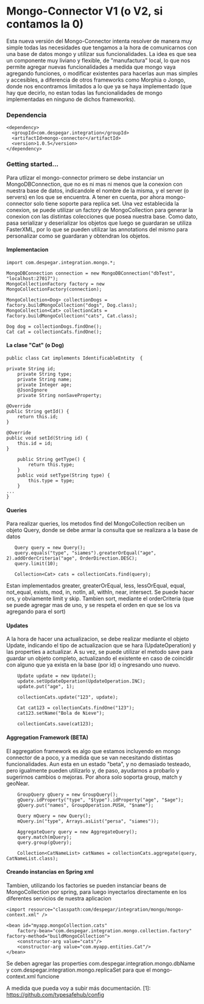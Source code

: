 # Mongo-Connector V1 (o V2, si contamos la 0)

Esta nueva versión del Mongo-Connector intenta resolver de manera muy simple todas las necesidades que tengamos a la hora de comunicarnos con una base de datos mongo y utilizar sus funcionalidades. La idea es que sea un componente muy liviano y flexible, de "manufactura" local, lo que nos permite agregar nuevas funcionalidades a medida que mongo vaya agregando funciones, o modificar existentes para hacerlas aun mas simples y accesibles, a diferencia de otros frameworks como Morphia o Jongo, donde nos encontramos limitados a lo que ya se haya implementado (que hay que decirlo, no estan todas las funcionalidades de mongo implementadas en ninguno de dichos frameworks). 

### Dependencia

    <dependency>
      <groupId>com.despegar.integration</groupId>
      <artifactId>mongo-connector</artifactId>
      <version>1.0.5</version>
    </dependency>

### Getting started...

Para utlizar el mongo-connector primero se debe instanciar un MongoDBConnection, que no es ni mas ni menos que la conexion con nuestra base de datos, indicandole el nombre de la misma, y el server (o servers) en los que se encuentra. A tener en cuenta, por ahora mongo-connector solo tiene soporte para replica set.
Una vez establecida la conexion, se puede utilizar un factory de MongoCollection para generar la conexion con las distintas colecciones que posea nuestra base. Como dato, pasa serializar y deserializar los objetos que luego se guardaran se utiliza FasterXML, por lo que se pueden utilizar las annotations del mismo para personalizar como se guardaran y obtendran los objetos.

#### Implementacion

    import com.despegar.integration.mongo.*;
    
    MongoDBConnection connection = new MongoDBConnection("dbTest", "localhost:27017");
    MongoCollectionFactory factory = new MongoCollectionFactory(connection);
                
    MongoCollection<Dog> collectionDogs = factory.buildMongoCollection("dogs", Dog.class);
    MongoCollection<Cat> collectionCats = factory.buildMongoCollection("cats", Cat.class);
    
    Dog dog = collectionDogs.findOne();
    Cat cat = collectionCats.findOne();

#### La clase "Cat" (o Dog)
	
    public class Cat implements IdentificableEntity  {
    
	private String id;
    	private String type;
    	private String name;
    	private Integer age;
    	@JsonIgnore
    	private String nonSaveProperty;
    
	@Override
	public String getId() {
	    return this.id;
	}

	@Override
	public void setId(String id) {
	    this.id = id;	
	}

    	public String getType() {
    	    return this.type;
    	}
    	public void setType(String type) {
    	    this.type = type;
    	}
   	...   
    }

#### Queries

Para realizar queries, los metodos find del MongoCollection reciben un objeto Query, donde se debe armar la consulta que se realizara a la base de datos

       Query query = new Query();
       query.equals("type", "siames").greaterOrEqual("age", 2).addOrderCriteria("age", OrderDirection.DESC);
       query.limit(10);

       Collection<Cat> cats = collectionCats.find(query);

Estan implementados greater, greaterOrEqual, less, lessOrEqual, equal, not_equal, exists, mod, in, notIn, all, withIn, near, intersect. Se puede hacer ors, y obviamente limit y skip. Tambien sort, mediante el orderCriteria (que se puede agregar mas de uno, y se respeta el orden en que se los va agregando para el sort)

#### Updates

A la hora de hacer una actualizacion, se debe realizar mediante el objeto Update, indicando el tipo de actualizacion que se hara (UpdateOperation) y las properties a actualizar. A su vez, se puede utilizar el metodo save para guardar un objeto completo, actualizando el existente en caso de coincidir con alguno que ya exista en la base (por id) o ingresando uno nuevo.

        Update update = new Update();
        update.setUpdateOperation(UpdateOperation.INC);
        update.put("age", 1);
        
        collectionCats.update("123", update);
        
        Cat cat123 = collectionCats.findOne("123");
        cat123.setName("Bola de Nieve");
        
        collectionCats.save(cat123);

#### Aggregation Framework (BETA)

El aggregation framework es algo que estamos incluyendo en mongo connector de a poco, y a medida que se van necesitando distintas funcionalidades. Aun esta en un estado "beta", y no demasiado testeado, pero igualmente pueden utilizarlo y, de paso, ayudarnos a probarlo y sugerirnos cambios o mejoras. Por ahora solo soporta group, match y geoNear.

        GroupQuery gQuery = new GroupQuery();
        gQuery.idProperty("type", "$type").idProperty("age", "$age");
        gQuery.put("names", GroupOperation.PUSH, "$name");
        
        Query mQuery = new Query();
        mQuery.in("type", Arrays.asList("persa", "siames"));
        
        AggregateQuery query = new AggregateQuery();
        query.match(mQuery);
        query.group(gQuery);                
        
        Collection<CatNameList> catNames = collectionCats.aggregate(query, CatNameList.class);

#### Creando instancias en Spring xml

Tambien, utilizando los factories se pueden instanciar beans de MongoCollection por spring, para luego inyectarlos directamente en los diferentes servicios de nuestra aplicacion

	<import resource="classpath:com/despegar/integration/mongo/mongo-context.xml" />

	<bean id="myapp.mongoCollection.cats"
		factory-bean="com.despegar.integration.mongo.collection.factory" factory-method="buildMongoCollection">
		<constructor-arg value="cats"/>
		<constructor-arg value="com.myapp.entities.Cat"/>
	</bean>		

Se deben agregar las properties com.despegar.integration.mongo.dbName y com.despegar.integration.mongo.replicaSet para que el mongo-context.xml funcione

A medida que pueda voy a subir más documentación.
  [1]: https://github.com/typesafehub/config
